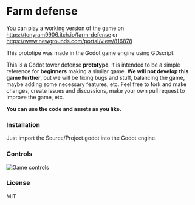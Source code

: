 
# Farm defense
You can play a working version of the game on https://tonyram9906.itch.io/farm-defense or https://www.newgrounds.com/portal/view/816878

This prototipe was made in the Godot game engine using GDscript.

This is a Godot tower defense **prototype**, it is intended to be a simple reference for **beginners** making a similar game.
**We will not develop this game further**, but we will be fixing bugs and stuff, balancing the game, maybe adding some necessary features, etc. Feel free to fork and make changes, create issues and discussions, make your own pull request to improve the game, etc. 

**You can use the code and assets as you like.**


###  Installation
Just import the Source/Project.godot into the Godot engine.


### Controls
![Game controls](https://raw.githubusercontent.com/RodoPZ/Farm-Defense/develop/docs/Instructions.png?token=GHSAT0AAAAAABP2MQF2MNJ5H3S7L3C7YZYUYPTMTSA)



### License

MIT
